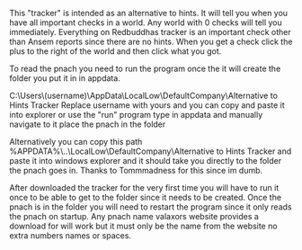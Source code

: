 This "tracker" is intended as an alternative to hints. It will tell you when you have all important checks in a world. Any world with 0 checks will tell you immediately. Everything on Redbuddhas tracker is an important check other than Ansem reports since there are no hints. When you get a check click the plus to the right of the world and then click what you got.

To read the pnach you need to run the program once the it will create the folder you put it in in appdata. 

C:\Users\\(username)\AppData\LocalLow\DefaultCompany\Alternative to Hints Tracker 
Replace username with yours and you can copy and paste it into explorer or use the "run" program type in appdata and manually navigate to it place the pnach in the folder

Alternatively you can copy this path
%APPDATA%\\..\LocalLow\DefaultCompany\Alternative to Hints Tracker
and paste it into windows explorer and it should take you directly to the folder the pnach goes in.
Thanks to Tommmadness for this since im dumb.

After downloaded the tracker for the very first time you will have to run it once to be able to get to the folder since it needs to be created. Once the pnach is in the folder you will need to restart the program since it only reads the pnach on startup. Any pnach name valaxors website provides a download for will work but it must only be the name from the website no extra numbers names or spaces.
